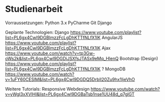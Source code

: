 # Studienarbeit

Vorraussetzungen: 
  Python 3.x
  PyCharme
  Git
  Django
  
 
 
 Geplante Technologien:
  Django                  https://www.youtube.com/playlist?list=PL6gx4Cwl9DGBlmzzFcLgDhKTTfNLfX1IK
  AngularJS               https://www.youtube.com/playlist?list=PL6gx4Cwl9DGBlmzzFcLgDhKTTfNLfX1IK
  Ajax                    https://www.youtube.com/watch?v=tp3Gw-oWs2k&list=PL6gx4Cwl9DGDiJSXfsJTASx9eMq_HlenQ
  Bootstrap (Design)      https://www.youtube.com/playlist?list=PL6gx4Cwl9DGBlmzzFcLgDhKTTfNLfX1IK
  ? MongoDB               https://www.youtube.com/watch?v=1uFY60CESlM&list=PL6gx4Cwl9DGDQ5DrbIl20Zu9hx1IjeVhO





Weitere Tutorials:
  Responsive Webdesign   https://www.youtube.com/watch?v=yWgl3xXVlHI&list=PL6gx4Cwl9DGBaTsb1nse1UU48d_q7glGT
  
